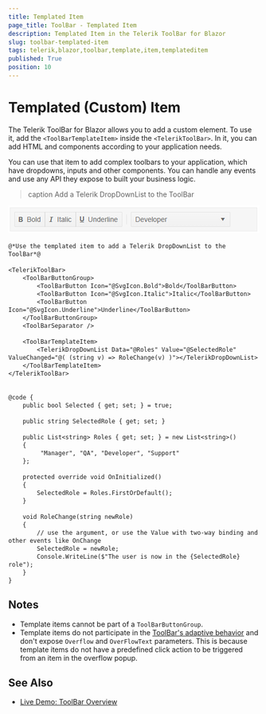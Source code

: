 ```yaml
---
title: Templated Item
page_title: ToolBar - Templated Item
description: Templated Item in the Telerik ToolBar for Blazor
slug: toolbar-templated-item
tags: telerik,blazor,toolbar,template,item,templateditem
published: True
position: 10
---
```


# Templated (Custom) Item

The Telerik ToolBar for Blazor allows you to add a custom element. To use it, add the `<ToolBarTemplateItem>` inside the `<TelerikToolBar>`. In it, you can add HTML and components according to your application needs.

You can use that item to add complex toolbars to your application, which have dropdowns, inputs and other components. You can handle any events and use any API they expose to built your business logic.

>caption Add a Telerik DropDownList to the ToolBar

![templated item for the ToolBar](images/toolbar-templated-item.png)

````RAZOR
@*Use the templated item to add a Telerik DropDownList to the ToolBar*@

<TelerikToolBar>
    <ToolBarButtonGroup>
        <ToolBarButton Icon="@SvgIcon.Bold">Bold</ToolBarButton>
        <ToolBarButton Icon="@SvgIcon.Italic">Italic</ToolBarButton>
        <ToolBarButton Icon="@SvgIcon.Underline">Underline</ToolBarButton>
    </ToolBarButtonGroup>
    <ToolBarSeparator />

    <ToolBarTemplateItem>
        <TelerikDropDownList Data="@Roles" Value="@SelectedRole" ValueChanged="@( (string v) => RoleChange(v) )"></TelerikDropDownList>
    </ToolBarTemplateItem>
</TelerikToolBar>


@code {
    public bool Selected { get; set; } = true;

    public string SelectedRole { get; set; }

    public List<string> Roles { get; set; } = new List<string>()
    {
         "Manager", "QA", "Developer", "Support"
    };

    protected override void OnInitialized()
    {
        SelectedRole = Roles.FirstOrDefault();
    }

    void RoleChange(string newRole)
    {
        // use the argument, or use the Value with two-way binding and other events like OnChange
        SelectedRole = newRole;
        Console.WriteLine($"The user is now in the {SelectedRole} role");
    }
}
````

## Notes

* Template items cannot be part of a `ToolBarButtonGroup`.
* Template items do not participate in the [ToolBar's adaptive behavior](slug:toolbar-overview#toolbar-parameters) and don't expose `Overflow` and `OverFlowText` parameters. This is because template items do not have a predefined click action to be triggered from an item in the overflow popup.

## See Also

* [Live Demo: ToolBar Overview](https://demos.telerik.com/blazor-ui/toolbar/overview)
